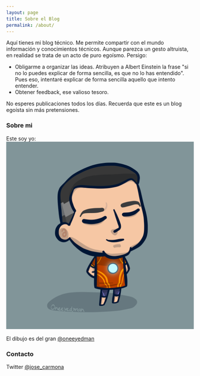 ```yaml
---
layout: page
title: Sobre el Blog
permalink: /about/
---
```


Aquí tienes mi blog técnico. Me permite compartir con el mundo información y conocimientos técnicos. Aunque parezca un gesto altruista, en realidad se trata de un acto de puro egoísmo. Persigo:

* Obligarme a organizar las ideas. Atribuyen a Albert Einstein la frase "si no lo puedes explicar de forma sencilla, es que no lo has entendido". Pues eso, intentaré explicar de forma sencilla aquello que intento entender.
* Obtener feedback, ese valioso tesoro.

No esperes publicaciones todos los días. Recuerda que este es un blog egoísta sin más pretensiones.

### Sobre mi

Este soy yo: ![jose-carmona logo](https://raw.githubusercontent.com/jose-carmona/jose-carmona.github.io/master/images/jose-carmona.png "jose-carmona logo")

El dibujo es del gran [@oneeyedman](https://twitter.com/oneeyedman)

### Contacto

Twitter [@jose_carmona](https://twitter.com/jose_carmona)
